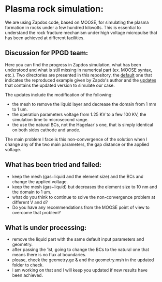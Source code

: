 # Plasma rock simulation:
We are using Zapdos code, based on MOOSE, for simulating the plasma formation in rocks under a few hundred kilovolts. This is essential to understand the rock fracture mechanism under high voltage micropulse that has been achieved at different facilities. 

Discussion for PPGD team:
-------------------------
Here you can find the progress in Zapdos simulation, what has been understood and what is still missing in numerical part (ex. MOOSE syntax, etc.). Two directories are presented in this repository, the [default](https://github.com/mostamoh/plasma-rock/default) one that indicates the reproduced example given by Zapdo's author and the [updates](https://github.com/mostamoh/plasma-rock/updates) that contains the updated version to simulate our case. 

The updates include the modification of the following: 
 - the mesh to remove the liquid layer and decrease the domain from 1 mm to 1 um. 
 - the operation parameters voltage from 1.25 KV to a few 100 KV, the simulation time to microsecond range. 
 - the use the natural BCs, not the Hagelaar's one, that is simply identical on both sides cathode and anode. 

The main problem I face is this non-convergence of the solution when I change any of the two main parameters, the gap distance or the applied voltage. 

What has been tried and failed: 
-
 - keep the mesh (gas+liquid and the element size) and the BCs and change the applied voltage. 
 - keep the mesh (gas+liquid) but decreases the element size to 10 nm and the domain to 1 um. 
 - what do you think to continue to solve the non-convergence problem at different V and d? 
 - Do you have any recommendations from the MOOSE point of view to overcome that problem?

What is under processing: 
-
 - remove the liquid part with the same default input parameters and geometry. 
 - after passing the 1st, going to change the BCs to the natural one that means there is no flux at boundaries. 
 - please, check the geometry.ge & and the geometry.msh in the updated folder to check. 
 - I am working on that and I will keep you updated if new results have been achieved. 

